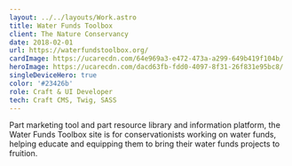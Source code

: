 ```yaml
---
layout: ../../layouts/Work.astro
title: Water Funds Toolbox
client: The Nature Conservancy
date: 2018-02-01
url: https://waterfundstoolbox.org/
cardImage: https://ucarecdn.com/64e969a3-e472-473a-a299-649b419f104b/
heroImage: https://ucarecdn.com/dacd63fb-fdd0-4097-8f31-26f831e95bc8/
singleDeviceHero: true
color: '#23426b'
role: Craft & UI Developer
tech: Craft CMS, Twig, SASS
---
```


Part marketing tool and part resource library and information platform, the Water Funds Toolbox site is for conservationists working on water funds, helping educate and equipping them to bring their water funds projects to fruition.
